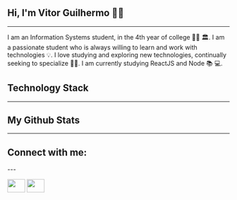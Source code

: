 ## Hi, I'm Vitor Guilhermo 👋🐺
---

I am an Information Systems student, in the 4th year of college 👨‍🎓 🏛. I am a passionate student who is always willing to learn and work with technologies 💡. I love studying and exploring new technologies, continually seeking to specialize 🧑‍💻. I am currently studying ReactJS and Node 📚 💻.

## Technology Stack
----


## My Github Stats
---

<h2 align="left">Connect with me:</h2>
---
<p align="left">
  <a href="https://www.linkedin.com/in/vitor-guilhermo-64a204215/" target="blank"><img align="center" src="https://cdn.jsdelivr.net/npm/simple-icons@3.0.1/icons/linkedin.svg" alt="" height="30" width="40" /></a>
  <a href="https://www.instagram.com/Vitor_Guilhermo/" target="blank"><img align="center" src="https://cdn.jsdelivr.net/npm/simple-icons@3.0.1/icons/instagram.svg" alt="" height="30" width="40" /></a>
</p>
